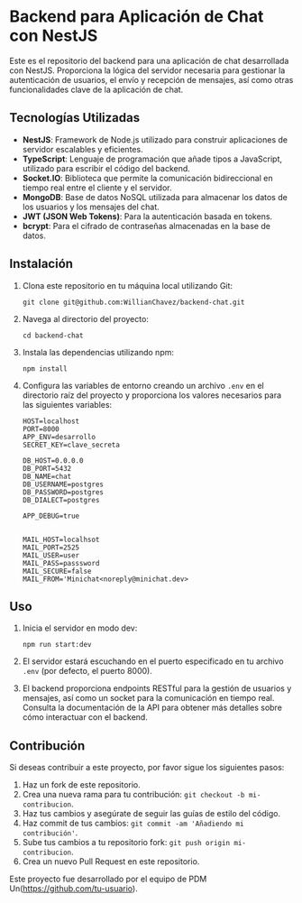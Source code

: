 # Backend para Aplicación de Chat con NestJS

Este es el repositorio del backend para una aplicación de chat desarrollada con NestJS. Proporciona la lógica del servidor necesaria para gestionar la autenticación de usuarios, el envío y recepción de mensajes, así como otras funcionalidades clave de la aplicación de chat.

## Tecnologías Utilizadas

- **NestJS**: Framework de Node.js utilizado para construir aplicaciones de servidor escalables y eficientes.
- **TypeScript**: Lenguaje de programación que añade tipos a JavaScript, utilizado para escribir el código del backend.
- **Socket.IO**: Biblioteca que permite la comunicación bidireccional en tiempo real entre el cliente y el servidor.
- **MongoDB**: Base de datos NoSQL utilizada para almacenar los datos de los usuarios y los mensajes del chat.
- **JWT (JSON Web Tokens)**: Para la autenticación basada en tokens.
- **bcrypt**: Para el cifrado de contraseñas almacenadas en la base de datos.

## Instalación

1. Clona este repositorio en tu máquina local utilizando Git:

   ```
   git clone git@github.com:WillianChavez/backend-chat.git
   ```

2. Navega al directorio del proyecto:

   ```
   cd backend-chat
   ```

3. Instala las dependencias utilizando npm:

   ```
   npm install
   ```

4. Configura las variables de entorno creando un archivo `.env` en el directorio raíz del proyecto y proporciona los valores necesarios para las siguientes variables:

   ```
   HOST=localhost
   PORT=8000
   APP_ENV=desarrollo
   SECRET_KEY=clave_secreta

   DB_HOST=0.0.0.0
   DB_PORT=5432
   DB_NAME=chat
   DB_USERNAME=postgres
   DB_PASSWORD=postgres
   DB_DIALECT=postgres

   APP_DEBUG=true


   MAIL_HOST=localhsot
   MAIL_PORT=2525
   MAIL_USER=user
   MAIL_PASS=passsword
   MAIL_SECURE=false
   MAIL_FROM='Minichat<noreply@minichat.dev>

   ```

## Uso

1. Inicia el servidor en modo dev:

   ```
   npm run start:dev
   ```

2. El servidor estará escuchando en el puerto especificado en tu archivo `.env` (por defecto, el puerto 8000).

3. El backend proporciona endpoints RESTful para la gestión de usuarios y mensajes, así como un socket para la comunicación en tiempo real. Consulta la documentación de la API para obtener más detalles sobre cómo interactuar con el backend.

## Contribución

Si deseas contribuir a este proyecto, por favor sigue los siguientes pasos:

1. Haz un fork de este repositorio.
2. Crea una nueva rama para tu contribución: `git checkout -b mi-contribucion`.
3. Haz tus cambios y asegúrate de seguir las guías de estilo del código.
4. Haz commit de tus cambios: `git commit -am 'Añadiendo mi contribución'`.
5. Sube tus cambios a tu repositorio fork: `git push origin mi-contribucion`.
6. Crea un nuevo Pull Request en este repositorio.

Este proyecto fue desarrollado por el equipo de PDM Un(https://github.com/tu-usuario).
